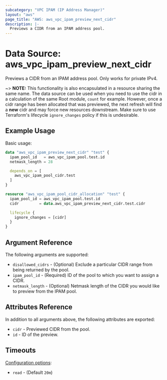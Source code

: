 ```yaml
---
subcategory: "VPC IPAM (IP Address Manager)"
layout: "aws"
page_title: "AWS: aws_vpc_ipam_preview_next_cidr"
description: |-
  Previews a CIDR from an IPAM address pool.
---
```


# Data Source: aws_vpc_ipam_preview_next_cidr

Previews a CIDR from an IPAM address pool. Only works for private IPv4.

~> **NOTE:** This functionality is also encapsulated in a resource sharing the same name. The data source can be used when you need to use the cidr in a calculation of the same Root module, `count` for example. However, once a cidr range has been allocated that was previewed, the next refresh will find a **new** cidr and may force new resources downstream. Make sure to use Terraform's lifecycle `ignore_changes` policy if this is undesirable.

## Example Usage

Basic usage:

```terraform
data "aws_vpc_ipam_preview_next_cidr" "test" {
  ipam_pool_id   = aws_vpc_ipam_pool.test.id
  netmask_length = 28

  depends_on = [
    aws_vpc_ipam_pool_cidr.test
  ]
}

resource "aws_vpc_ipam_pool_cidr_allocation" "test" {
  ipam_pool_id = aws_vpc_ipam_pool.test.id
  cidr         = data.aws_vpc_ipam_preview_next_cidr.test.cidr

  lifecycle {
    ignore_changes = [cidr]
  }
}
```

## Argument Reference

The following arguments are supported:

* `disallowed_cidrs` - (Optional) Exclude a particular CIDR range from being returned by the pool.
* `ipam_pool_id` - (Required) ID of the pool to which you want to assign a CIDR.
* `netmask_length` - (Optional) Netmask length of the CIDR you would like to preview from the IPAM pool.

## Attributes Reference

In addition to all arguments above, the following attributes are exported:

* `cidr` - Previewed CIDR from the pool.
* `id` - ID of the preview.

## Timeouts

[Configuration options](https://developer.hashicorp.com/terraform/language/resources/syntax#operation-timeouts):

- `read` - (Default `20m`)
